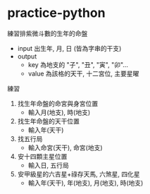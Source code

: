 # practice-python
練習排紫微斗數的生年的命盤
- input 出生年, 月, 日 (皆為字串的干支)
- output
  - key 為地支的 "子", "丑", "寅", "卯"...
  - value 為該格的天干, 十二宮位, 主要星曜


練習
1. 找生年命盤的命宮與身宮位置
   - 輸入月(地支), 時(地支)
2. 找生年命盤的天干位置
   - 輸入年(天干)
3. 找五行局
   - 輸入命宮(天干), 命宮(地支)
4. 安十四顆主星位置
   - 輸入日, 五行局
5. 安甲級星的六吉星+祿存天馬, 六煞星, 四化星
   - 輸入年(天干), 年(地支), 月(地支), 時(地支)

